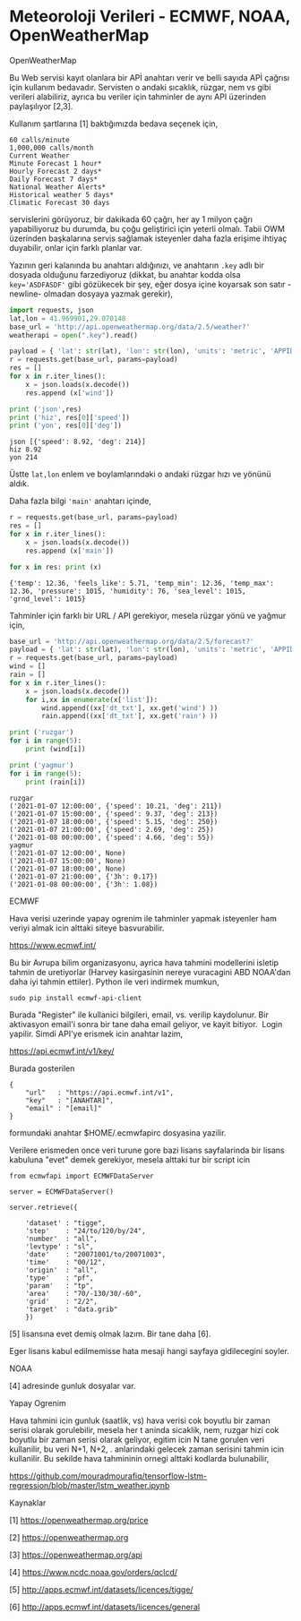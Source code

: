 # Meteoroloji Verileri - ECMWF, NOAA, OpenWeatherMap

OpenWeatherMap

Bu Web servisi kayıt olanlara bir APİ anahtarı verir ve belli sayıda
APİ çağrısı için kullanım bedavadır. Servisten o andaki sıcaklık,
rüzgar, nem vs gibi verileri alabiliriz, ayrıca bu veriler için
tahminler de aynı API üzerinden paylaşılıyor [2,3].

Kullanım şartlarına [1] baktığımızda bedava seçenek için,

```
60 calls/minute
1,000,000 calls/month
Current Weather
Minute Forecast 1 hour*
Hourly Forecast 2 days*
Daily Forecast 7 days*
National Weather Alerts*
Historical weather 5 days*
Climatic Forecast 30 days
```

servislerini görüyoruz, bir dakikada 60 çağrı, her ay 1 milyon çağrı
yapabiliyoruz bu durumda, bu çoğu geliştirici için yeterli
olmalı. Tabii OWM üzerinden başkalarına servis sağlamak isteyenler
daha fazla erişime ihtiyaç duyabilir, onlar için farklı planlar var.

Yazının geri kalanında bu anahtarı aldığınızı, ve anahtarın `.key`
adlı bir dosyada olduğunu farzediyoruz (dikkat, bu anahtar kodda olsa
`key='ASDFASDF'` gibi gözükecek bir şey, eğer dosya içine koyarsak son
satır -newline- olmadan dosyaya yazmak gerekir),

```python
import requests, json
lat,lon = 41.969901,29.070148
base_url = 'http://api.openweathermap.org/data/2.5/weather?'
weatherapi = open(".key").read()

payload = { 'lat': str(lat), 'lon': str(lon), 'units': 'metric', 'APPID': weatherapi }
r = requests.get(base_url, params=payload) 
res = []
for x in r.iter_lines():
    x = json.loads(x.decode())
    res.append (x['wind'])

print ('json',res)
print ('hiz', res[0]['speed'])
print ('yon', res[0]['deg'])
```

```text
json [{'speed': 8.92, 'deg': 214}]
hiz 8.92
yon 214
```

Üstte `lat,lon` enlem ve boylamlarındaki o andaki rüzgar hızı ve
yönünü aldık.

Daha fazla bilgi `'main'` anahtarı içinde,

```python
r = requests.get(base_url, params=payload) 
res = []
for x in r.iter_lines():
    x = json.loads(x.decode())
    res.append (x['main'])

for x in res: print (x)
```

```text
{'temp': 12.36, 'feels_like': 5.71, 'temp_min': 12.36, 'temp_max': 12.36, 'pressure': 1015, 'humidity': 76, 'sea_level': 1015, 'grnd_level': 1015}
```

Tahminler için farklı bir URL / API gerekiyor, mesela rüzgar yönü ve yağmur için,

```python
base_url = 'http://api.openweathermap.org/data/2.5/forecast?'
payload = { 'lat': str(lat), 'lon': str(lon), 'units': 'metric', 'APPID': weatherapi }
r = requests.get(base_url, params=payload)
wind = []
rain = []
for x in r.iter_lines():
    x = json.loads(x.decode())
    for i,xx in enumerate(x['list']):
        wind.append((xx['dt_txt'], xx.get('wind') ))
        rain.append((xx['dt_txt'], xx.get('rain') ))

print ('ruzgar')
for i in range(5): 	
    print (wind[i])

print ('yagmur')
for i in range(5): 	
    print (rain[i])
```

```text
ruzgar
('2021-01-07 12:00:00', {'speed': 10.21, 'deg': 211})
('2021-01-07 15:00:00', {'speed': 9.37, 'deg': 213})
('2021-01-07 18:00:00', {'speed': 5.15, 'deg': 250})
('2021-01-07 21:00:00', {'speed': 2.69, 'deg': 25})
('2021-01-08 00:00:00', {'speed': 4.66, 'deg': 55})
yagmur
('2021-01-07 12:00:00', None)
('2021-01-07 15:00:00', None)
('2021-01-07 18:00:00', None)
('2021-01-07 21:00:00', {'3h': 0.17})
('2021-01-08 00:00:00', {'3h': 1.08})
```

ECMWF

Hava verisi uzerinde yapay ogrenim ile tahminler yapmak isteyenler ham
veriyi almak icin alttaki siteye basvurabilir.

https://www.ecmwf.int/

Bu bir Avrupa bilim organizasyonu, ayrica hava tahmini modellerini
isletip tahmin de uretiyorlar (Harvey kasirgasinin nereye vuracagini
ABD NOAA'dan daha iyi tahmin ettiler). Python ile veri indirmek
mumkun,

```
sudo pip install ecmwf-api-client
```

Burada "Register" ile kullanici bilgileri, email, vs. verilip
kaydolunur. Bir aktivasyon email'i sonra bir tane daha email geliyor,
ve kayit bitiyor.  Login yapilir. Simdi API'ye erismek icin anahtar
lazim,

https://api.ecmwf.int/v1/key/

Burada gosterilen 

```
{
    "url"   : "https://api.ecmwf.int/v1",
    "key"   : "[ANAHTAR]",
    "email" : "[email]"
}
```

formundaki anahtar $HOME/.ecmwfapirc dosyasina yazilir. 

Verilere erismeden once veri turune gore bazi lisans sayfalarinda bir
lisans kabuluna "evet" demek gerekiyor, mesela alttaki tur bir script
icin

```
from ecmwfapi import ECMWFDataServer

server = ECMWFDataServer()

server.retrieve({

    'dataset' : "tigge",
    'step'    : "24/to/120/by/24",
    'number'  : "all",
    'levtype' : "sl",
    'date'    : "20071001/to/20071003",
    'time'    : "00/12",
    'origin'  : "all",
    'type'    : "pf",
    'param'   : "tp",
    'area'    : "70/-130/30/-60",
    'grid'    : "2/2",
    'target'  : "data.grib"
    })
```

[5] lisansına evet demiş olmak lazım. Bir tane daha [6].

Eger lisans kabul edilmemisse hata mesaji hangi sayfaya gidilecegini soyler.

NOAA

[4] adresinde gunluk dosyalar var.

Yapay Ogrenim

Hava tahmini icin gunluk (saatlik, vs) hava verisi cok boyutlu bir
zaman serisi olarak gorulebilir, mesela her t aninda sicaklik, nem,
ruzgar hizi cok boyutlu bir zaman serisi olarak geliyor, egitim icin N
tane gorulen veri kullanilir, bu veri N+1, N+2, . anlarindaki gelecek
zaman serisini tahmin icin kullanilir. Bu sekilde hava tahmininin
ornegi alttaki kodlarda bulunabilir,

https://github.com/mouradmourafiq/tensorflow-lstm-regression/blob/master/lstm_weather.ipynb

Kaynaklar

[1] https://openweathermap.org/price

[2] https://openweathermap.org

[3] https://openweathermap.org/api

[4] https://www.ncdc.noaa.gov/orders/qclcd/

[5] http://apps.ecmwf.int/datasets/licences/tigge/

[6] http://apps.ecmwf.int/datasets/licences/general

